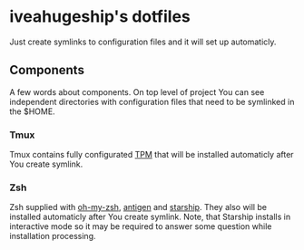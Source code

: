 # iveahugeship's dotfiles

Just create symlinks to configuration files and it will set up automaticly.

## Components

A few words about components. On top level of project You can see independent directories with
configuration files that need to be symlinked in the $HOME.

### Tmux

Tmux contains fully configurated [TPM](https://github.com/tmux-plugins/tpm) that
will be installed automaticly after You create symlink.

### Zsh

Zsh supplied with [oh-my-zsh](https://github.com/ohmyzsh/ohmyzsh), [antigen](https://github.com/zsh-users/antigen)
and [starship](https://github.com/starship/starship). They also will be installed automaticly after
You create symlink. Note, that Starship installs in interactive mode so it may be required to answer
some question while installation processing.
